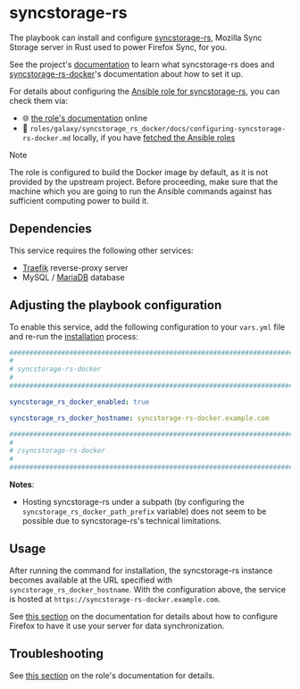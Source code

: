 <!--
SPDX-FileCopyrightText: 2020 - 2024 MDAD project contributors
SPDX-FileCopyrightText: 2020 - 2024 Slavi Pantaleev
SPDX-FileCopyrightText: 2020 Aaron Raimist
SPDX-FileCopyrightText: 2020 Chris van Dijk
SPDX-FileCopyrightText: 2020 Dominik Zajac
SPDX-FileCopyrightText: 2020 Mickaël Cornière
SPDX-FileCopyrightText: 2022 François Darveau
SPDX-FileCopyrightText: 2022 Julian Foad
SPDX-FileCopyrightText: 2022 Warren Bailey
SPDX-FileCopyrightText: 2023 Antonis Christofides
SPDX-FileCopyrightText: 2023 Felix Stupp
SPDX-FileCopyrightText: 2023 Julian-Samuel Gebühr
SPDX-FileCopyrightText: 2023 Pierre 'McFly' Marty
SPDX-FileCopyrightText: 2024 - 2025 Suguru Hirahara

SPDX-License-Identifier: AGPL-3.0-or-later
-->

# syncstorage-rs

The playbook can install and configure [syncstorage-rs](https://github.com/mozilla-services/syncstorage-rs), Mozilla Sync Storage server in Rust used to power Firefox Sync, for you.

See the project's [documentation](https://github.com/mozilla-services/syncstorage-rs/blob/master/README.md) to learn what syncstorage-rs does and [syncstorage-rs-docker](https://codeberg.org/acioustick/syncstorage-rs-docker)'s documentation about how to set it up.

For details about configuring the [Ansible role for syncstorage-rs](https://github.com/mother-of-all-self-hosting/ansible-role-syncstorage-rs-docker), you can check them via:

- 🌐 [the role's documentation](https://github.com/mother-of-all-self-hosting/ansible-role-syncstorage-rs-docker/blob/main/docs/configuring-syncstorage-rs-docker.md) online
- 📁 `roles/galaxy/syncstorage_rs_docker/docs/configuring-syncstorage-rs-docker.md` locally, if you have [fetched the Ansible roles](../installing.md)

>[!NOTE]
> The role is configured to build the Docker image by default, as it is not provided by the upstream project. Before proceeding, make sure that the machine which you are going to run the Ansible commands against has sufficient computing power to build it.

## Dependencies

This service requires the following other services:

- [Traefik](traefik.md) reverse-proxy server
- MySQL / [MariaDB](mariadb.md) database

## Adjusting the playbook configuration

To enable this service, add the following configuration to your `vars.yml` file and re-run the [installation](../installing.md) process:

```yaml
########################################################################
#                                                                      #
# syncstorage-rs-docker                                                #
#                                                                      #
########################################################################

syncstorage_rs_docker_enabled: true

syncstorage_rs_docker_hostname: syncstorage-rs-docker.example.com

########################################################################
#                                                                      #
# /syncstorage-rs-docker                                               #
#                                                                      #
########################################################################
```

**Notes**:

- Hosting syncstorage-rs under a subpath (by configuring the `syncstorage_rs_docker_path_prefix` variable) does not seem to be possible due to syncstorage-rs's technical limitations.

## Usage

After running the command for installation, the syncstorage-rs instance becomes available at the URL specified with `syncstorage_rs_docker_hostname`. With the configuration above, the service is hosted at `https://syncstorage-rs-docker.example.com`.

See [this section](https://codeberg.org/acioustick/syncstorage-rs-docker/src/branch/main#adjusting-firefox-setting) on the documentation for details about how to configure Firefox to have it use your server for data synchronization.

## Troubleshooting

See [this section](https://github.com/mother-of-all-self-hosting/ansible-role-syncstorage-rs-docker/blob/main/docs/configuring-syncstorage-rs-docker.md#troubleshooting) on the role's documentation for details.
